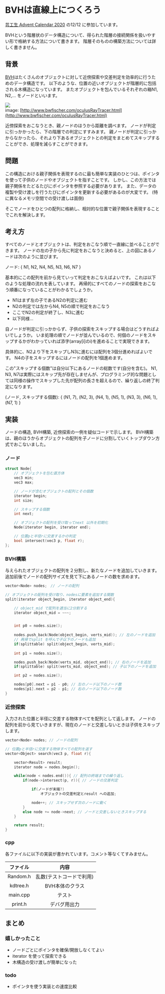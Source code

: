 # BVHは直線上につくろう

[芸工生 Advent Calendar 2020](https://adventar.org/calendars/5827) の12/12 に参加しています。

BVHという階層状のデータ構造について、得られた階層の接続関係を扱いやすい形で格納する方法について書きます。
階層そのものの構築方法については詳しく書きません。

## 背景
[BVH](https://en.wikipedia.org/wiki/Bounding_volume_hierarchy)はたくさんのオブジェクトに対して近傍探索や交差判定を効率的に行うためのデータ構造です。
以下のような、位置の近いオブジェクトが階層的に包括される木構造になっています。
またオブジェクトを包んでいるそれぞれの箱N1, N2,... をノードといいます。

![](http://www.bwfischer.com/418/bvhNvidia.png)<br>
image: [http://www.bwfischer.com/oculusRayTracer.html](http://www.bwfischer.com/oculusRayTracer.html)

近傍探索をおこなうとき、親ノードのほうから距離を調べます。
ノードが判定に引っかかったら、下の階層での判定にすすみます。
親ノードが判定に引っかからなかったら、それより下あるオブジェクトとの判定をまとめてスキップすることができ、処理を減らすことができます。

## 問題
この構造における親子関係を表現するのに最も簡単な実装のひとつは、ポインタを使って子供のノードやオブジェクトを指すことです。
しかし、この方法では親子関係をたどるたびにポインタを参照する必要があります。
また、データの複製や受け渡しを行うたびにポインタを更新する必要があるのが大変です。
(特に異なるメモリ空間での受け渡しは面倒)

そこでノードをひとつの配列に格納し、相対的な位置で親子関係を表現することでこれを解決します。

## 考え方
すべてのノードとオブジェクトは、判定をおこなう順で一直線に並べることができます。
ノードの左の子から先に判定をおこなうと決めると、上の図にあるノードは次のように並びます。

ノード: { N1, N2, N4, N5, N3, N6, N7 }<br>

基本的にこの配列を前から見ていって判定をおこなえばよいです。
これは以下のような処理の流れを表しています。
再帰的にすべてのノードの探索をおこなう順番になっていることがわかるでしょうか。

* N1はまず左の子であるN2の判定に進む
* N2の判定では左からN4, N5の順で判定をおこなう
* ここでN2の判定が終了し、N3に進む
* 以下同様...

自ノードが判定に引っかからず、子供の探索をスキップする場合はどうすればよいでしょうか。
いま処理の順でノードが並んでいるので、何個のノードをスキップするかがわかっていれば添字(array[i]のi)を進めることで実現できます。

具体的に、N2より下をスキップしN3に進むには配列を3個分進めればよいです。
N4の子をスキップするにはノードの配列を1個進めます。

この"スキップする個数"は自分以下にあるノードの総数です(自分を含む)。
N1, N3, N7は実際にはスキップ先が存在しませんが、プログラミング的な問題としては同様の操作でスキップした先が配列の長さを超えるので、繰り返しの終了判定になります。

(ノード, スキップする個数): { (N1, 7), (N2, 3), (N4, 1), (N5, 1), (N3, 3), (N6, 1), (N7, 1) }


## 実装
ノードの構造, BVH構築, 近傍探索の一例を疑似コードで示します。
BVH構築は、親のほうからオブジェクトの配列を子ノードに分割していくトップダウン方式でおこないました。

### ノード

```cpp
struct Node{
	// オブジェクトを包む直方体
	vec3 min;
	vec3 max;

	// ノードが含むオブジェクトの配列とその個数
	iterator begin;
	int size;

	// スキップする個数
	int next;

	// オブジェクトの配列を受け取ってnext 以外を初期化
	Node(iterator begin, iterator end);

	// 位置pと半径rに交差するかの判定
	bool intersect(vec3 p, float r);
};
```

### BVH構築

与えられたオブジェクトの配列を２分割し、新たなノードを追加していきます。
追加前後でノードの配列サイズを見て下にあるノードの数を求めます。

```cpp
vector<Node> nodes;　// ノードの配列

// オブジェクトの配列を受け取り、nodesに要素を追加する関数
split(iterator object_begin, iterator object_end){

	// object_mid で配列を適当に2分割する
	iterator object_mid = ~~~;


	int p0 = nodes.size();
	
	nodes.push_back(Node(object_begin, verts_mid)); // 左のノードを追加
	// 再帰でsplit を呼んで子以下のノードも追加
	if(splittable) split(object_begin, verts_mid);
	
	int p1 = nodes.size();

	nodes.push_back(Node(verts_mid, object_end)); // 右のノードを追加
	if(splittable) split(verts_mid, object_end); // 子以下のノードを追加

	int p2 = nodes.size();

	nodes[p0].next = p1 - p0; // 左のノード以下のノード数
	nodes[p1].next = p2 - p1; // 右のノード以下のノード数
}
```

### 近傍探索

入力された位置と半径に交差する物体すべてを配列として返します。
ノードの配列を前から見ていきますが、現在のノードと交差しないときは子供をスキップします。

```cpp
vector<Node> nodes; // ノードの配列

// 位置pと半径rに交差する物体すべての配列を返す
vector<Object> search(vec3 p, float r){

	vector<Result> result;
	iterator node = nodes.begin();

	while(node < nodes.end()){ // 配列の終端までの繰り返し
		if(node->intersect(p, r)){ // ノードの交差判定

			if(ノードが末端?)
				オブジェクトの交差判定とresult への追加;

			node++; // スキップせず次のノードに動く
		}
		else node += node->next; // ノードと交差しないときスキップする
	}

	return result;
}
```

### cpp
各ファイルに以下の実装が書かれています。コメント等なくてすみません。

|ファイル|内容|
|:-:|:-:|
|Random.h|乱数(テストコードで利用)|
|kdtree.h|BVH本体のクラス|
|main.cpp|テスト|
|print.h|デバグ用出力|


## まとめ
### 嬉しかったこと

* ノードごとにポインタを確保/開放しなくてよい
* iterator を使って探索できる
* 木構造の受け渡しが簡単になった

### todo

* ポインタを使う実装との速度比較

